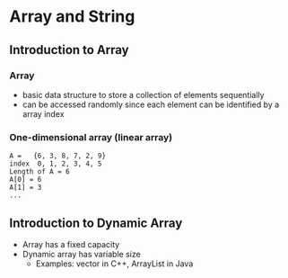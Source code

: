 # Array and String

## Introduction to Array

### Array

- basic data structure to store a collection of elements sequentially
- can be accessed randomly since each element can be identified by a array index

### One-dimensional array (linear array)

```
A =   {6, 3, 8, 7, 2, 9}
index  0, 1, 2, 3, 4, 5
Length of A = 6
A[0] = 6
A[1] = 3
...
```

## Introduction to Dynamic Array

- Array has a fixed capacity
- Dynamic array has variable size
  - Examples: vector in C++, ArrayList in Java
